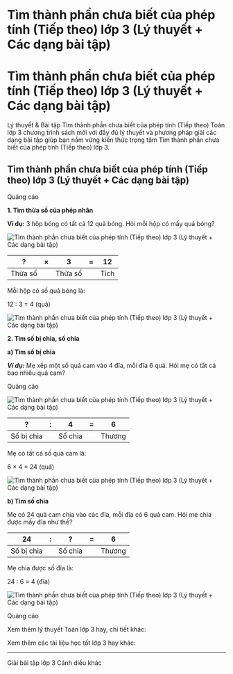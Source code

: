 # Tìm thành phần chưa biết của phép tính (Tiếp theo) lớp 3 (Lý thuyết + Các dạng bài tập)

# Tìm thành phần chưa biết của phép tính (Tiếp theo) lớp 3 (Lý thuyết + Các dạng bài tập)

Lý thuyết & Bài tập Tìm thành phần chưa biết của phép tính (Tiếp theo) Toán lớp 3 chương trình sách mới với đầy đủ lý thuyết và phương pháp giải các dạng bài tập giúp bạn nắm vững kiến thức trọng tâm Tìm thành phần chưa biết của phép tính (Tiếp theo) lớp 3.

## Tìm thành phần chưa biết của phép tính (Tiếp theo) lớp 3 (Lý thuyết + Các dạng bài tập)

Quảng cáo

**1\. Tìm thừa số của phép nhân**

**Ví dụ:** 3 hộp bóng có tất cả 12 quả bóng. Hỏi mỗi hộp có mấy quả bóng?

![Tìm thành phần chưa biết của phép tính \(Tiếp theo\) lớp 3 \(Lý thuyết + Các dạng bài tập\)](https://vietjack.com/toan-3-cd/images/ly-thuyet-phep-tru-trong-pham-vi-100-000-252040.PNG)

? |  × |  3 |  =  |  12  
---|---|---|---|---  
Thừa số |  |  Thừa số |  |  Tích  
  
Mỗi hộp có số quả bóng là:

12 : 3 = 4 (quả)

![Tìm thành phần chưa biết của phép tính \(Tiếp theo\) lớp 3 \(Lý thuyết + Các dạng bài tập\)](https://vietjack.com/toan-3-cd/images/ly-thuyet-phep-tru-trong-pham-vi-100-000-252041.PNG)

**2\. Tìm số bị chia, số chia**

**a) Tìm số bị chia**

**_Ví dụ:_** Mẹ xếp một số quả cam vào 4 đĩa, mỗi đĩa 6 quả. Hỏi mẹ có tất cả bao nhiêu quả cam?

Quảng cáo

![Tìm thành phần chưa biết của phép tính \(Tiếp theo\) lớp 3 \(Lý thuyết + Các dạng bài tập\)](https://vietjack.com/toan-3-cd/images/ly-thuyet-phep-tru-trong-pham-vi-100-000-252042.PNG)

? |  : |  4 |  =  |  6  
---|---|---|---|---  
Số bị chia |  |  Số chia |  |  Thương  
  
Mẹ có tất cả số quả cam là:

6 × 4 = 24 (quả)

![Tìm thành phần chưa biết của phép tính \(Tiếp theo\) lớp 3 \(Lý thuyết + Các dạng bài tập\)](https://vietjack.com/toan-3-cd/images/ly-thuyet-phep-tru-trong-pham-vi-100-000-252043.PNG)

**b) Tìm số chia**

Mẹ có 24 quả cam chia vào các đĩa, mỗi đĩa có 6 quả cam. Hỏi mẹ chia được mấy đĩa như thế?

24 |  : |  ? |  =  |  6  
---|---|---|---|---  
Số bị chia |  |  Số chia |  |  Thương  
  
Mẹ chia được số đĩa là:

24 : 6 = 4 (đĩa)

![Tìm thành phần chưa biết của phép tính \(Tiếp theo\) lớp 3 \(Lý thuyết + Các dạng bài tập\)](https://vietjack.com/toan-3-cd/images/ly-thuyet-phep-tru-trong-pham-vi-100-000-252044.PNG)

Quảng cáo

Xem thêm lý thuyết Toán lớp 3 hay, chi tiết khác:

Xem thêm các tài liệu học tốt lớp 3 hay khác:

* * *

Giải bài tập lớp 3 Cánh diều khác
